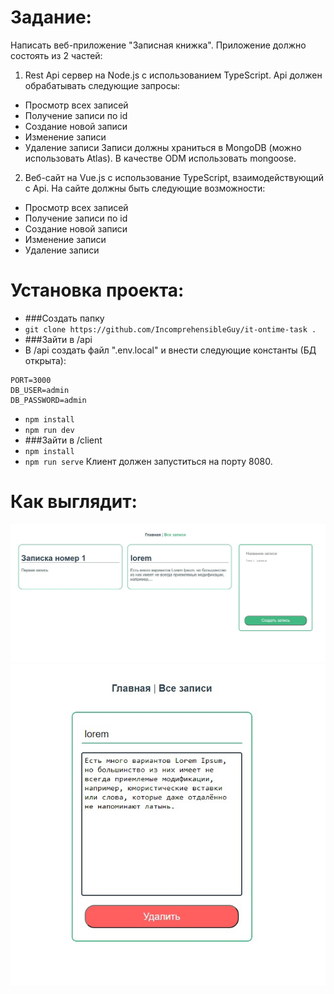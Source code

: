 # Задание:

Написать веб-приложение "Записная книжка".
Приложение должно состоять из 2 частей:

1. Rest Api сервер на Node.js с использованием TypeScript.
   Api должен обрабатывать следующие запросы:
- Просмотр всех записей
- Получение записи по id
- Создание новой записи
- Изменение записи
- Удаление записи
  Записи должны храниться в MongoDB (можно использовать Atlas).
  В качестве ODM использовать mongoose.

2. Веб-сайт на Vue.js с использование TypeScript, взаимодействующий с Api.
   На сайте должны быть следующие возможности:
- Просмотр всех записей
- Получение записи по id
- Создание новой записи
- Изменение записи
- Удаление записи


# Установка проекта:

* ###Создать папку
* ```git clone https://github.com/IncomprehensibleGuy/it-ontime-task .```
* ###Зайти в /api
* В /api создать файл ".env.local" и внести следующие константы (БД открыта):
```
PORT=3000
DB_USER=admin
DB_PASSWORD=admin
```
* ```npm install```
* ```npm run dev```
* ###Зайти в /client
* ```npm install```
* ```npm run serve```
Клиент должен запуститься на порту 8080.

# Как выглядит:
![alt text](./readme-images/1.jpg)
![alt text](./readme-images/2.jpg)
